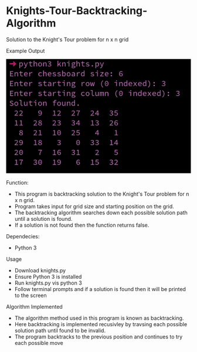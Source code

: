 # Knights-Tour-Backtracking-Algorithm

Solution to the Knight's Tour problem for n x n grid

Example Output

![Example Output](Output.png)

Function:
  - This program is backtracking solution to the Knight's Tour problem for n x n grid.
  - Program takes input for grid size and starting position on the grid.
  - The backtracking algorithm searches down each possible solution path until a solution is found.
  - If a solution is not found then the function returns false.

Dependecies:
  - Python 3

Usage
  - Download knights.py
  - Ensure Python 3 is installed
  - Run knights.py vis python 3
  - Follow terminal prompts and if a solution is found then it will be printed to the screen

Algorithm Implemented
  - The algorithm method used in this program is known as backtracking.
  - Here backtracking is implemented recusivley by travsing each possible solution path until found to be invalid.
  - The program backtracks to the previous position and continues to try each possible move


